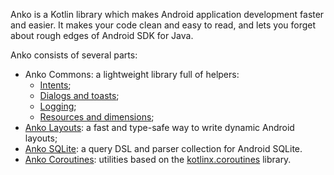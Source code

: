 Anko is a Kotlin library which makes Android application development faster and easier. It makes your code clean and easy to read, and lets you forget about rough edges of Android SDK for Java.

Anko consists of several parts:

* Anko Commons: a lightweight library full of helpers:
	* [Intents](https://github.com/jianshijiuyou/LearnAnko/blob/master/wiki/Anko-Commons-%E2%80%93-Intents.md);
	* [Dialogs and toasts](https://github.com/jianshijiuyou/LearnAnko/blob/master/wiki/Anko-Commons-–-Dialogs.md);
	* [Logging](https://github.com/jianshijiuyou/LearnAnko/blob/master/wiki/Anko-Commons-–-Logging.md);
	* [Resources and dimensions](https://github.com/jianshijiuyou/LearnAnko/blob/master/wiki/Anko-Commons-–-Misc.md);
* [Anko Layouts](https://github.com/jianshijiuyou/LearnAnko/blob/master/wiki/Anko-Layouts.md): a fast and type-safe way to write dynamic Android layouts;
* [Anko SQLite](https://github.com/jianshijiuyou/LearnAnko/blob/master/wiki/Anko-SQLite.md): a query DSL and parser collection for Android SQLite.
* [Anko Coroutines](https://github.com/jianshijiuyou/LearnAnko/blob/master/wiki/Anko-Coroutines.md): utilities based on the [kotlinx.coroutines](#) library.
